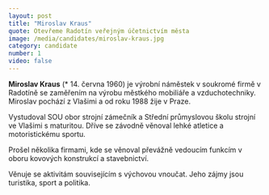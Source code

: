 ```yaml
---
layout: post
title: "Miroslav Kraus"
quote: Otevřeme Radotín veřejným účetnictvím města
image: /media/candidates/miroslav-kraus.jpg
category: candidate
number: 1
video: false
---
```



**Miroslav Kraus** (* 14. června 1960) je výrobní náměstek v soukromé firmě v Radotíně se zaměřením na výrobu městkého mobiliáře a vzduchotechniky. Miroslav pochází z Vlašimi a od roku 1988 žije v Praze.

Vystudoval SOU obor strojní zámečník a Střední průmyslovou školu strojní ve Vlašimi s maturitou. Dříve se závodně věnoval lehké atletice a motoristickému sportu.

Prošel několika firmami, kde se věnoval převážně vedoucím funkcím v oboru kovových konstrukcí a stavebnictví.

Věnuje se aktivitám souvisejícím s výchovou vnoučat. Jeho zájmy jsou turistika, sport a politika.
